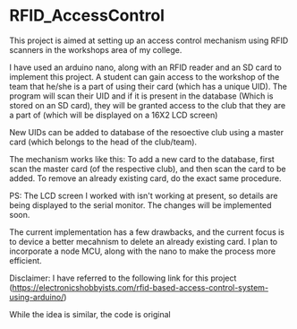 # RFID_AccessControl
This project is aimed at setting up an access control mechanism using RFID scanners in the workshops area of my college.

I have used an arduino nano, along with an RFID reader and an SD card to implement this project.
A student can gain access to the workshop of the team that he/she is a part of using their card (which has a unique UID).
The program will scan their UID and if it is present in the database (Which is stored on an SD card), they will be granted access to the club that they are a part of (which will be displayed on a 16X2 LCD screen)

New UIDs can be added to database of the resoective club using a master card (which belongs to the head of the club/team).

The mechanism works like this: To add a new card to the database, first scan the master card (of the respective club), and then scan the card to be added. To remove an already existing card, do the exact same procedure.



PS:
The LCD screen I worked with isn't working at present, so details are being displayed to the serial monitor. The changes will be implemented soon.

The current implementation has a few drawbacks, and the current focus is to device a better mecahnism to delete an already existing card.
I plan to incorporate a node MCU, along with the nano to make the process more efficient.

Disclaimer: I have referred to the following link for this project (https://electronicshobbyists.com/rfid-based-access-control-system-using-arduino/)

While the idea is similar, the code is original

